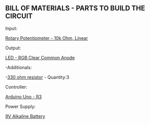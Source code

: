 BILL OF MATERIALS - PARTS TO BUILD THE CIRCUIT
----------------------------------------------
Input:


[Rotary Potentiometer - 10k Ohm, Linear](https://www.sparkfun.com/products/9939)

Output:

[LED - RGB Clear Common Anode](https://www.sparkfun.com/products/10820)

-Additionals:

-[330 ohm resistor](https://www.sparkfun.com/products/8377) - Quantity:3

Controller:

[Arduino Uno - R3](https://www.sparkfun.com/products/11021)


Power Supply:

[9V Alkaline Battery](https://www.sparkfun.com/products/10218)



